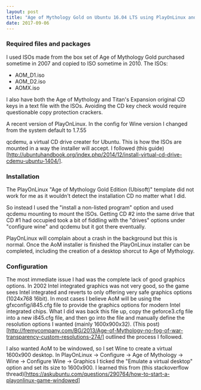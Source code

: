 ```yaml
---
layout: post
title: "Age of Mythology Gold on Ubuntu 16.04 LTS using PlayOnLinux and ISO files"
date: 2017-09-06
---
```

### Required files and packages
I used ISOs made from the box set of Age of Mythology Gold purchased sometime in 2007 and copied to ISO sometime in 2010.
The ISOs:
 - AOM_D1.iso
 - AOM_D2.iso
 - AOMX.iso
 
I also have both the Age of Mythology and Titan's Expansion original CD keys in a text file with the ISOs. Avoiding the CD key check would require questionable copy protection crackers.

A recent version of PlayOnLinux. In the config for Wine version I changed from the system default to 1.7.55

qcdemu, a virtual CD drive creater for Ubuntu. This is how the ISOs are mounted in a way the installer will accept. I followed (this guide)[http://ubuntuhandbook.org/index.php/2014/12/install-virtual-cd-drive-cdemu-ubuntu-1404/].

### Installation
The PlayOnLinux "Age of Mythology Gold Edition (Ubisoft)" template did not work for me as it wouldn't detect the installation CD no matter what I did.

So instead I used the "install a non-listed program" option and used qcdemu mounting to mount the ISOs. Getting CD #2 into the same drive that CD #1 had occupied took a bit of fiddling with the "drives" options under "configure wine" and qcdemu but it got there eventually.

PlayOnLinux will complain about a crash in the background but this is normal. Once the AoM installer is finished the PlayOnLinux installer can be completed, including the creation of a desktop shorcut to Age of Mythology.

### Configuration
The most immediate issue I had was the complete lack of good graphics options. In 2002 Intel integrated graphics was not very good, so the game sees Intel integrated and reverts to only offering very safe graphics options (1024x768 16bit).
In most cases I believe AoM will be using the gfxconfig/i845.cfg file to provide the graphics options for modern Intel integrated chips. What I did was back this file up, copy the geforce3.cfg file into a new i845.cfg file, and then go into the file and manually define the resolution options I wanted (mainly 1600x900x32).
(This post)[http://fremycompany.com/BG/2013/Age-of-Mythology-no-fog-of-war-transparency-custom-resolutions-274/] outlined the process I followed.

I also wanted AoM to be windowed, so I set Wine to create a virtual 1600x900 desktop. In PlayOnLinux -> Configure -> Age of Mythology -> Wine -> Configure Wine -> Graphics I ticked the "Emulate a virtual desktop" option and set its size to 1600x900. I learned this from (this stackoverflow thread)[https://askubuntu.com/questions/290764/how-to-start-a-playonlinux-game-windowed]




